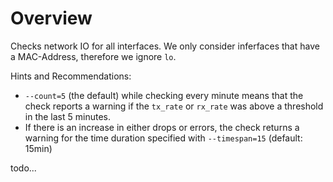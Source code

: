 # Overview
Checks network IO for all interfaces. We only consider inferfaces that have a MAC-Address, therefore we ignore `lo`.

Hints and Recommendations:
* `--count=5` (the default) while checking every minute means that the check reports a warning if the `tx_rate` or `rx_rate` was above a threshold in the last 5 minutes.
* If there is an increase in either drops or errors, the check returns a warning for the time duration specified with `--timespan=15` (default: 15min)

todo...

